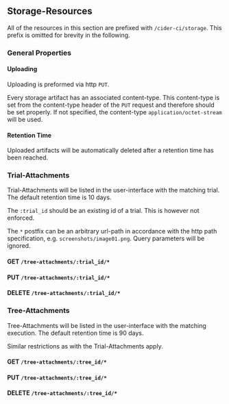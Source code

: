 ## Storage-Resources

All of the resources in this section are prefixed with `/cider-ci/storage`. This
prefix is omitted for brevity in the following. 


### General Properties 

#### Uploading 

Uploading is preformed via http `PUT`. 

Every storage artifact has an associated content-type. This content-type is set
from the content-type header of the `PUT` request and therefore should be set
properly. If not specified, the content-type `application/octet-stream` will be
used.


#### Retention Time

Uploaded artifacts will be automatically deleted after a retention time
has been reached.

### Trial-Attachments

Trial-Attachments will be listed in the user-interface with the matching
trial. The default retention time is 10 days.

The `:trial_id` should be an existing id of a trial. This is however not
enforced. 

The `*` postfix can be an arbitrary url-path in accordance with the http
path specification, e.g. `screenshots/image01.png`. Query parameters will
be ignored. 

#### GET `/tree-attachments/:trial_id/*` 

#### PUT `/tree-attachments/:trial_id/*` 

#### DELETE `/tree-attachments/:trial_id/*` 


### Tree-Attachments

Tree-Attachments will be listed in the user-interface with the matching
execution. The default retention time is 90 days.

Similar restrictions as with the Trial-Attachments apply. 

#### GET `/tree-attachments/:tree_id/*` 

#### PUT `/tree-attachments/:tree_id/*` 

#### DELETE `/tree-attachments/:tree_id/*` 


